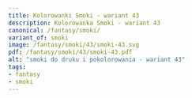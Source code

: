 ```yaml
---
title: Kolorowanki Smoki - wariant 43
description: Kolorowanka Smoki - wariant 43
canonical: /fantasy/smoki/
variant_of: smoki
image: /fantasy/smoki/43/smoki-43.svg
pdf: /fantasy/smoki/43/smoki-43.pdf
alt: "smoki do druku i pokolorowania - wariant 43"
tags:
- fantasy
- smoki
---
```

